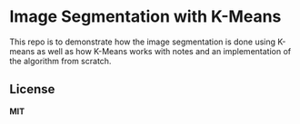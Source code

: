﻿# Image Segmentation with K-Means

This repo is to demonstrate how the image segmentation is done using K-means as well as how K-Means works with notes and an implementation
of the algorithm from scratch.


**License**
-------
**MIT**

